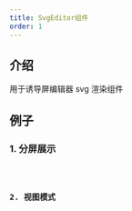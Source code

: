 ```yaml
---
title: SvgEditor组件
order: 1
---
```


## 介绍

用于诱导屏编辑器 svg 渲染组件

## 例子

### 1. 分屏展示

<code src='../.demos/svgEditor/svgEditor.tsx' />

### 2. 视图模式

<code src='../.demos/svgEditor/svgEditorView.tsx' />

<API src="../../src/components/SvgEditor/index.tsx">
